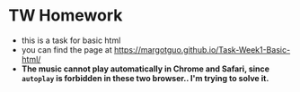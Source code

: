 # TW Homework

* this is a task for basic html
* you can find the page at https://margotguo.github.io/Task-Week1-Basic-html/
* **The music cannot play automatically in Chrome and Safari, since `autoplay` is forbidden in these two browser.. I'm trying to solve it.**